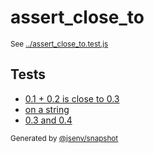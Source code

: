 # assert_close_to

<sub>
  See <a href="../assert_close_to.test.js">../assert_close_to.test.js</a>
</sub>

## Tests

- [0.1 + 0.2 is close to 0.3](0_1_+_0_2_is_close_to_0_3/0_1_+_0_2_is_close_to_0_3.md)
- [on a string](on_a_string/on_a_string.md)
- [0.3 and 0.4](0_3_and_0_4/0_3_and_0_4.md)

<sub>
  Generated by <a href="https://github.com/jsenv/core/tree/main/packages/independent/snapshot">@jsenv/snapshot</a>
</sub>